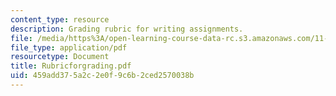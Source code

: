 ```yaml
---
content_type: resource
description: Grading rubric for writing assignments.
file: /media/https%3A/open-learning-course-data-rc.s3.amazonaws.com/11-229-advanced-writing-seminar-spring-2004/459add375a2c2e0f9c6b2ced2570038b_Rubricforgrading.pdf
file_type: application/pdf
resourcetype: Document
title: Rubricforgrading.pdf
uid: 459add37-5a2c-2e0f-9c6b-2ced2570038b
---
```

